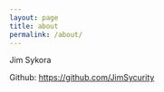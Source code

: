```yaml
---
layout: page
title: about
permalink: /about/
---
```


Jim Sykora


Github: https://github.com/JimSycurity
